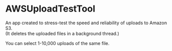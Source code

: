 AWSUploadTestTool
=================

An app created to stress-test the speed and reliability of uploads to Amazon S3.  
(It deletes the uploaded files in a background thread.)

You can select 1-10,000 uploads of the same file.
